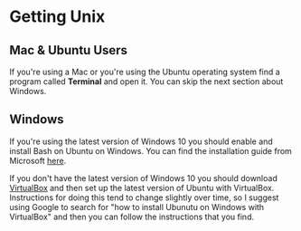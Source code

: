 # Getting Unix

## Mac & Ubuntu Users

If you're using a Mac or you're using the Ubuntu operating system find a
program called **Terminal** and open it. You can skip the next section about
Windows.

## Windows

If you're using the latest version of Windows 10 you should enable and install
Bash on Ubuntu on Windows. You can find the installation guide from Microsoft
[here](https://msdn.microsoft.com/en-us/commandline/wsl/install_guide).

If you don't have the latest version of Windows 10 you should download 
[VirtualBox](https://www.virtualbox.org/) and then set up the latest version of
Ubuntu with VirtualBox. Instructions for doing this tend to change slightly
over time, so I suggest using Google to search for "how to install Ubunutu on
Windows with VirtualBox" and then you can follow the instructions that you find.
